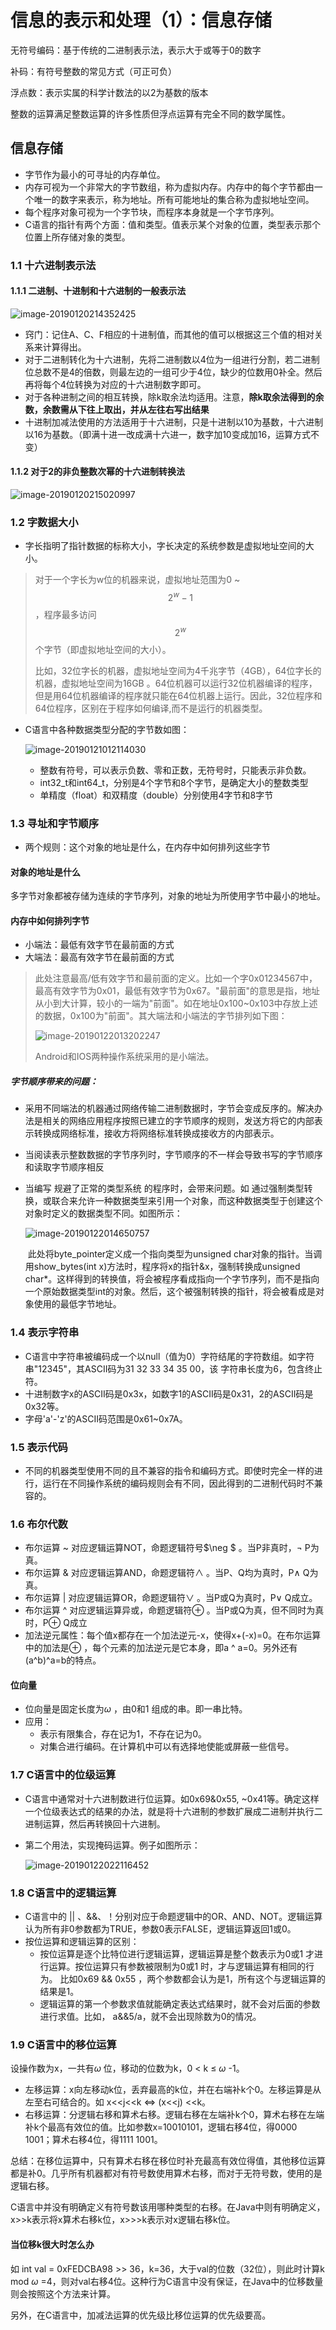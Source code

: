 # 信息的表示和处理（1）：信息存储

无符号编码：基于传统的二进制表示法，表示大于或等于0的数字

补码：有符号整数的常见方式（可正可负）

浮点数：表示实属的科学计数法的以2为基数的版本

整数的运算满足整数运算的许多性质但浮点运算有完全不同的数学属性。

## 信息存储

- 字节作为最小的可寻址的内存单位。
- 内存可视为一个非常大的字节数组，称为虚拟内存。内存中的每个字节都由一个唯一的数字来表示，称为地址。所有可能地址的集合称为虚拟地址空间。
- 每个程序对象可视为一个字节块，而程序本身就是一个字节序列。
- C语言的指针有两个方面：值和类型。值表示某个对象的位置，类型表示那个位置上所存储对象的类型。

### 1.1 十六进制表示法

#### 1.1.1 二进制、十进制和十六进制的一般表示法

![image-20190120214352425](https://ws4.sinaimg.cn/large/006tNc79gy1fzddutpt9nj30nq04wmxq.jpg)

- 窍门：记住A、C、F相应的十进制值，而其他的值可以根据这三个值的相对关系来计算得出。
- 对于二进制转化为十六进制，先将二进制数以4位为一组进行分割，若二进制位总数不是4的倍数，则最左边的一组可少于4位，缺少的位数用0补全。然后再将每个4位转换为对应的十六进制数字即可。
- 对于各种进制之间的相互转换，除k取余法均适用。注意，**除k取余法得到的余数，余数需从下往上取出，并从左往右写出结果**
- 十进制加减法使用的方法适用于十六进制，只是十进制以10为基数，十六进制以16为基数。（即满十进一改成满十六进一，数字加10变成加16，运算方式不变）

#### 1.1.2 对于2的非负整数次幂的十六进制转换法

![image-20190120215020997](https://ws4.sinaimg.cn/large/006tNc79gy1fzde1i9t0yj30ny042t9h.jpg)

### 1.2 字数据大小

- 字长指明了指针数据的标称大小，字长决定的系统参数是虚拟地址空间的大小。

>对于一个字长为w位的机器来说，虚拟地址范围为0 ~ $$ 2^w-1$$ ，程序最多访问$$2^w$$ 个字节（即虚拟地址空间的大小）。
>
>比如，32位字长的机器，虚拟地址空间为4千兆字节（4GB），64位字长的机器，虚拟地址空间为16GB 。64位机器可以运行32位机器编译的程序，但是用64位机器编译的程序就只能在64位机器上运行。因此，32位程序和64位程序，区别在于程序如何编译,而不是运行的机器类型。

- C语言中各种数据类型分配的字节数如图：

  ![image-20190121012114030](https://ws3.sinaimg.cn/large/006tNc79gy1fzdk4vne7kj30ce0da0y1.jpg)

  - 整数有符号，可以表示负数、零和正数，无符号时，只能表示非负数。
  - int32_t和int64_t，分别是4个字节和8个字节，是确定大小的整数类型
  - 单精度（float）和双精度（double）分别使用4字节和8字节

### 1.3 寻址和字节顺序

- 两个规则：这个对象的地址是什么，在内存中如何排列这些字节

#### 对象的地址是什么

多字节对象都被存储为连续的字节序列，对象的地址为所使用字节中最小的地址。

#### 内存中如何排列字节

- 小端法：最低有效字节在最前面的方式
- 大端法：最高有效字节在最前面的方式

> 此处注意最高/低有效字节和最前面的定义。比如一个字0x01234567中，最高有效字节为0x01，最低有效字节为0x67。"最前面"的意思是指，地址从小到大计算，较小的一端为"前面"。如在地址0x100~0x103中存放上述的数据，0x100为"前面"。其大端法和小端法的字节排列如下图：
>
> ![image-20190122013202247](https://ws2.sinaimg.cn/large/006tNc79gy1fzeq2pjzeij30nu05cmxp.jpg)
>
> Android和IOS两种操作系统采用的是小端法。

##### 	字节顺序带来的问题：

- 采用不同端法的机器通过网络传输二进制数据时，字节会变成反序的。解决办法是相关的网络应用程序按照已建立的字节顺序的规则，发送方将它的内部表示转换成网络标准，接收方将网络标准转换成接收方的内部表示。

- 当阅读表示整数数据的字节序列时，字节顺序的不一样会导致书写的字节顺序和读取字节顺序相反

- 当编写 规避了正常的类型系统 的程序时，会带来问题。如 通过强制类型转换，或联合来允许一种数据类型来引用一个对象，而这种数据类型于创建这个对象时定义的数据类型不同。如图所示：

  ![image-20190122014650757](https://ws2.sinaimg.cn/large/006tNc79gy1fzeqhw60cyj30ki0h8gn6.jpg)

  ​	此处将byte_pointer定义成一个指向类型为unsigned char对象的指针。当调用show_bytes(int x)方法时，程序将x的指针&x，强制转换成unsigned char*。这样得到的转换值，将会被程序看成指向一个字节序列，而不是指向一个原始数据类型int的对象。然后，这个被强制转换的指针，将会被看成是对象使用的最低字节地址。

  

### 1.4 表示字符串

- C语言中字符串被编码成一个以null（值为0）字符结尾的字符数组。如字符串"12345"，其ASCII码为31 32 33 34 35 00，该 字符串长度为6，包含终止符。
- 十进制数字x的ASCII码是0x3x，如数字1的ASCII码是0x31，2的ASCII码是0x32等。
- 字母'a'-'z'的ASCII码范围是0x61~0x7A。

### 1.5 表示代码

- 不同的机器类型使用不同的且不兼容的指令和编码方式。即使时完全一样的进行，运行在不同操作系统的编码规则会有不同，因此得到的二进制代码时不兼容的。

### 1.6 布尔代数

- 布尔运算 ~ 对应逻辑运算NOT，命题逻辑符号$\neg $ 。当P非真时，$\neg$ P为真。
- 布尔运算 & 对应逻辑运算AND，命题逻辑符$\wedge$ 。当P、Q均为真时，P$\wedge$ Q为真。
- 布尔运算 | 对应逻辑运算OR，命题逻辑符$\vee$  。当P或Q为真时，P$\vee$ Q成立。
- 布尔运算 ^ 对应逻辑运算异或，命题逻辑符$\oplus$  。当P或Q为真，但不同时为真时，P$\oplus$ Q成立
- 加法逆元属性：每个值x都存在一个加法逆元-x，使得x+(-x)=0。在布尔运算中的加法是$\oplus​$ ，每个元素的加法逆元是它本身，即a ^ a=0。另外还有(a^b)^a=b的特点。

#### 位向量

- 位向量是固定长度为$\omega$ ，由0和1 组成的串。即一串比特。
- 应用：
  - 表示有限集合，存在记为1，不存在记为0。
  - 对集合进行编码。在计算机中可以有选择地使能或屏蔽一些信号。

### 1.7 C语言中的位级运算

- C语言中通常对十六进制数进行位运算。如0x69&0x55, ~0x41等。确定这样一个位级表达式的结果的办法，就是将十六进制的参数扩展成二进制并执行二进制运算，然后再转换回十六进制。

- 第二个用法，实现掩码运算。例子如图所示：

  ![image-20190122022116452](https://ws2.sinaimg.cn/large/006tNc79gy1fzerhoxlc8j30o205iab8.jpg)

### 1.8 C语言中的逻辑运算

- C语言中的 || 、&&、！分别对应于命题逻辑中的OR、AND、NOT。逻辑运算认为所有非0参数都为TRUE，参数0表示FALSE，逻辑运算返回1或0。
- 按位运算和逻辑运算的区别：
  - 按位运算是逐个比特位进行逻辑运算，逻辑运算是整个数表示为0或1 才进行运算。按位运算只有参数被限制为0或1 时，才与逻辑运算有相同的行为。 比如0x69 && 0x55 ，两个参数都会认为是1，所有这个与逻辑运算的结果是1。
  - 逻辑运算的第一个参数求值就能确定表达式结果时，就不会对后面的参数进行求值。比如， a&&5/a，就不会出现除数为0的情况。

### 1.9 C语言中的移位运算

设操作数为x，一共有$\omega$ 位，移动的位数为k，0 $\lt$ k $\le$ $\omega$ -1。

- 左移运算：x向左移动k位，丢弃最高的k位，并在右端补k个0。左移运算是从左至右可结合的。如 x<<j<<k $\Leftrightarrow$ (x<<j) <<k。
- 右移运算：分逻辑右移和算术右移。逻辑右移在左端补k个0，算术右移在左端补k个最高有效位的值。比如参数x=10010101，逻辑右移4位，得0000 1001；算术右移4位，得1111 1001。

总结：在移位运算中，只有算术右移在移位时补充最高有效位得值，其他移位运算都是补0。几乎所有机器都对有符号数使用算术右移，而对于无符号数，使用的是逻辑右移。

C语言中并没有明确定义有符号数该用哪种类型的右移。在Java中则有明确定义，x>>k表示将x算术右移k位，x>>>k表示对x逻辑右移k位。

#### 当位移k很大时怎么办

如 int val = 0xFEDCBA98 >> 36，k=36，大于val的位数（32位），则此时计算k mod $\omega$ =4，则对val右移4位。这种行为C语言中没有保证，在Java中的位移数量则会按照这个方法来计算。

另外，在C语言中，加减法运算的优先级比移位运算的优先级要高。